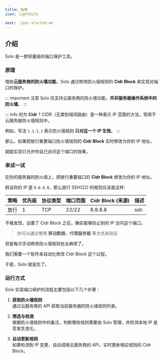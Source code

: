 ```yaml
---
title: 指南
icon: lightbulb

next: ./get-started.md
---
```


## 介绍
Solo 是一款轻量级的端口保护工具。

### 原理

借助**云服务商的防火墙功能**，Solo 通过修改防火墙规则的 **Cidr Block** 来实现对端口的保护。

::: important 注意
Solo 仅支持云服务商的防火墙功能，**并非服务器操作系统中的防火墙**。
:::

::: info 何为 **Cidr** ?
CIDR（无类别域间路由）是一种表示 IP 范围的方法，常用于云服务器防火墙规则中。

例如，写法 `1.1.1.1` 表示防火墙规则 **只对这一个 IP 生效**。
:::

那么，如果把放行重要端口防火墙规则的 **Cidr Block** 实时修改为你的 IP 地址，

就能实现只允许你自己访问这个端口的效果。


### 来试一试
在你的服务器的防火墙上，把放行重要端口的 **Cidr Block** 修改为你的 IP 地址。

假设你的 IP 是 `8.8.8.8`，那么放行 SSH(22) 的规则应该是这样:

| 策略 | 优先级 | 协议类型 | 端口范围 | Cidr Block (来源) | 描述 |
| ---- | ------ | -------- | -------- | ----------------- | ---- |
| 放行 | 1      | TCP      | 22/22    | 8.8.8.8           | ssh  |

不难发现，设置了 Cidr Block 之后，确实能够防止别的 IP 访问这个端口。

> 你可以通过使用 **移动数据、代理服务器** 等方式来验证

但是每次手动修改防火墙规则也太麻烦了，

我们需要一个软件来自动化修改 Cidr Block 这个过程。

于是，Solo 就诞生了。

### 运行方式

Solo 实现端口保护的流程主要包括以下几个步骤：

1. **获取防火墙规则**  
    通过云服务商的 API 获取当前服务器的防火墙规则列表。

2. **筛选与检测**  
    根据防火墙规则中的备注，判断哪些规则需要由 Solo 管理，并检测本地 IP 是否发生变化。

3. **自动更新规则**  
    如果检测到 IP 变更，自动调用云服务商的 API，实时更新相应规则的 Cidr Block。
